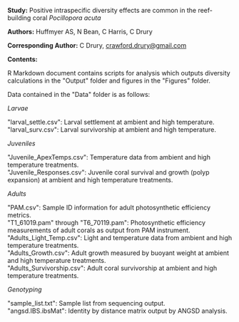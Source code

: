 
**Study:** Positive intraspecific diversity effects are common in the reef-building coral _Pocillopora acuta_ 

**Authors:** Huffmyer AS, N Bean, C Harris, C Drury

**Corresponding Author:** C Drury, crawford.drury@gmail.com

**Contents:**  

R Markdown document contains scripts for analysis which outputs diversity calculations in the "Output" folder and figures in the "Figures" folder.  

Data contained in the "Data" folder is as follows:  

*Larvae*  

"larval_settle.csv": Larval settlement at ambient and high temperature.  
"larval_surv.csv": Larval survivorship at ambient and high temperature.  

*Juveniles*  

"Juvenile_ApexTemps.csv": Temperature data from ambient and high temperature treatments.  
"Juvenile_Responses.csv": Juvenile coral survival and growth (polyp expansion) at ambient and high temperature treatments.  

*Adults*  

"PAM.csv": Sample ID information for adult photosynthetic efficiency metrics.  
"T1_61019.pam" through "T6_70119.pam": Photosynthetic efficiency measurements of adult corals as output from PAM instrument.  
"Adults_Light_Temp.csv": Light and temperature data from ambient and high temperature treatments.  
"Adults_Growth.csv": Adult growth measured by buoyant weight at ambient and high temperature treatments.  
"Adults_Survivorship.csv": Adult coral survivorship at ambient and high temperature treatments.  

*Genotyping*  

"sample_list.txt": Sample list from sequencing output.  
"angsd.IBS.ibsMat": Identity by distance matrix output by ANGSD analysis.  

